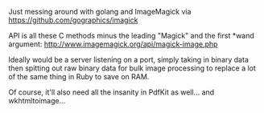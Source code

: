 Just messing around with golang and ImageMagick via https://github.com/gographics/imagick

API is all these C methods minus the leading "Magick" and the first \*wand argument: http://www.imagemagick.org/api/magick-image.php

Ideally would be a server listening on a port, simply taking in binary data then spitting out raw binary data for bulk image processing to replace a lot of the same thing in Ruby to save on RAM.

Of course, it'll also need all the insanity in PdfKit as well... and wkhtmltoimage...

